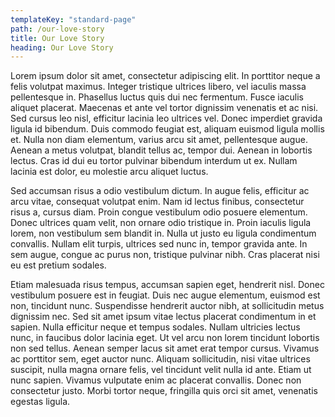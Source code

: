 ```yaml
---
templateKey: "standard-page"
path: /our-love-story
title: Our Love Story
heading: Our Love Story
---
```


Lorem ipsum dolor sit amet, consectetur adipiscing elit. In porttitor
neque a felis volutpat maximus. Integer tristique ultrices libero, vel
iaculis massa pellentesque in. Phasellus luctus quis dui nec fermentum.
Fusce iaculis aliquet placerat. Maecenas et ante vel tortor dignissim
venenatis et ac nisi. Sed cursus leo nisl, efficitur lacinia leo
ultrices vel. Donec imperdiet gravida ligula id bibendum. Duis commodo
feugiat est, aliquam euismod ligula mollis et. Nulla non diam elementum,
varius arcu sit amet, pellentesque augue. Aenean a metus volutpat,
blandit tellus ac, tempor dui. Aenean in lobortis lectus. Cras id dui eu
tortor pulvinar bibendum interdum ut ex. Nullam lacinia est dolor, eu
molestie arcu aliquet luctus.

Sed accumsan risus a odio vestibulum dictum. In augue felis, efficitur
ac arcu vitae, consequat volutpat enim. Nam id lectus finibus,
consectetur risus a, cursus diam. Proin congue vestibulum odio posuere
elementum. Donec ultrices quam velit, non ornare odio tristique in.
Proin iaculis ligula lorem, non vestibulum sem blandit in. Nulla ut
justo eu ligula condimentum convallis. Nullam elit turpis, ultrices sed
nunc in, tempor gravida ante. In sem augue, congue ac purus non,
tristique pulvinar nibh. Cras placerat nisi eu est pretium sodales.

Etiam malesuada risus tempus, accumsan sapien eget, hendrerit nisl.
Donec vestibulum posuere est in feugiat. Duis nec augue elementum,
euismod est non, tincidunt nunc. Suspendisse hendrerit auctor nibh, at
sollicitudin metus dignissim nec. Sed sit amet ipsum vitae lectus
placerat condimentum in et sapien. Nulla efficitur neque et tempus
sodales. Nullam ultricies lectus nunc, in faucibus dolor lacinia eget.
Ut vel arcu non lorem tincidunt lobortis non sed tellus. Aenean semper
lacus sit amet erat tempor cursus. Vivamus ac porttitor sem, eget auctor
nunc. Aliquam sollicitudin, nisi vitae ultrices suscipit, nulla magna
ornare felis, vel tincidunt velit nulla id ante. Etiam ut nunc sapien.
Vivamus vulputate enim ac placerat convallis. Donec non consectetur
justo. Morbi tortor neque, fringilla quis orci sit amet, venenatis
egestas ligula.
